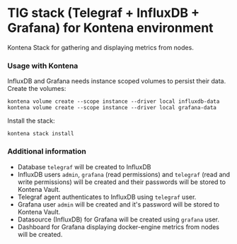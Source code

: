 # TIG stack (Telegraf + InfluxDB + Grafana) for Kontena environment
Kontena Stack for gathering and displaying metrics from nodes.

### Usage with Kontena
InfluxDB and Grafana needs instance scoped volumes to persist their data. Create the volumes:
```
kontena volume create --scope instance --driver local influxdb-data
kontena volume create --scope instance --driver local grafana-data
```
Install the stack:
```
kontena stack install
```

### Additional information
- Database `telegraf` will be created to InfluxDB
- InfluxDB users `admin`, `grafana` (read permissions) and `telegraf` (read and write permissions) will be created and their passwords will be stored to Kontena Vault.
- Telegraf agent authenticates to InfluxDB using `telegraf` user.
- Grafana user `admin` will be created and it's password will be stored to Kontena Vault.
- Datasource (InfluxDB) for Grafana will be created using `grafana` user.
- Dashboard for Grafana displaying docker-engine metrics from nodes will be created.
